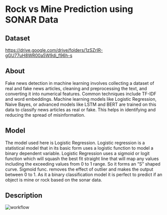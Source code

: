 
# Rock vs Mine Prediction using SONAR Data

## Dataset
https://drive.google.com/drive/folders/1zSZrIR-gGU77uH8WR00a5W9di_f96h-s


## About 
Fake news detection in machine learning involves collecting a dataset of real and fake news articles, cleaning and preprocessing the text, and converting it into numerical features. Common techniques include TF-IDF and word embeddings. Machine learning models like Logistic Regression, Naive Bayes, or advanced models like LSTM and BERT are trained on this data to classify news articles as real or fake. This helps in identifying and reducing the spread of misinformation.


## Model
The model used here is Logistic Regression. Logistic regression is a statistical model that in its basic form uses a logistic function to model a binary dependent variable. Logistic Regression uses a sigmoid or logit function which will squash the best fit straight line that will map any values including the exceeding values from 0 to 1 range. So it forms an “S” shaped curve. Sigmoid func. removes the effect of outlier and makes the output between 0 to 1. As it a binary classification model it is perfect to predict if an object is mine or rock based on the sonar data.
## Description



![workflow](https://github.com/adityakarwani/Credit-Fraud-Detection/assets/116206571/c6a3d342-7804-464c-96e3-aa224a920b2a)
